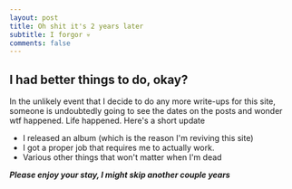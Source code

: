 ```yaml
---
layout: post
title: Oh shit it's 2 years later
subtitle: I forgor 💀
comments: false
---
```


## I had better things to do, okay?

In the unlikely event that I decide to do any more write-ups for this site, someone is undoubtedly going to see the dates on the posts and wonder wtf happened. Life happened. Here's a short update

- I released an album (which is the reason I'm reviving this site)
- I got a proper job that requires me to actually work.
- Various other things that won't matter when I'm dead

***Please enjoy your stay, I might skip another couple years***
